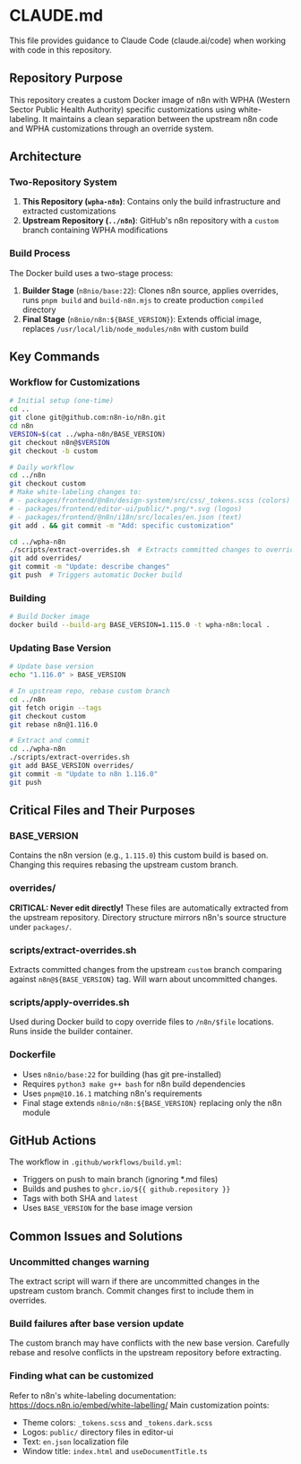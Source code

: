 # CLAUDE.md

This file provides guidance to Claude Code (claude.ai/code) when working with code in this repository.

## Repository Purpose

This repository creates a custom Docker image of n8n with WPHA (Western Sector Public Health Authority) specific customizations using white-labeling. It maintains a clean separation between the upstream n8n code and WPHA customizations through an override system.

## Architecture

### Two-Repository System

1. **This Repository (`wpha-n8n`)**: Contains only the build infrastructure and extracted customizations
2. **Upstream Repository (`../n8n`)**: GitHub's n8n repository with a `custom` branch containing WPHA modifications

### Build Process

The Docker build uses a two-stage process:
1. **Builder Stage** (`n8nio/base:22`): Clones n8n source, applies overrides, runs `pnpm build` and `build-n8n.mjs` to create production `compiled` directory
2. **Final Stage** (`n8nio/n8n:${BASE_VERSION}`): Extends official image, replaces `/usr/local/lib/node_modules/n8n` with custom build

## Key Commands

### Workflow for Customizations

```bash
# Initial setup (one-time)
cd ..
git clone git@github.com:n8n-io/n8n.git
cd n8n
VERSION=$(cat ../wpha-n8n/BASE_VERSION)
git checkout n8n@$VERSION
git checkout -b custom

# Daily workflow
cd ../n8n
git checkout custom
# Make white-labeling changes to:
# - packages/frontend/@n8n/design-system/src/css/_tokens.scss (colors)
# - packages/frontend/editor-ui/public/*.png/*.svg (logos)
# - packages/frontend/@n8n/i18n/src/locales/en.json (text)
git add . && git commit -m "Add: specific customization"

cd ../wpha-n8n
./scripts/extract-overrides.sh  # Extracts committed changes to overrides/
git add overrides/
git commit -m "Update: describe changes"
git push  # Triggers automatic Docker build
```

### Building

```bash
# Build Docker image
docker build --build-arg BASE_VERSION=1.115.0 -t wpha-n8n:local .
```

### Updating Base Version

```bash
# Update base version
echo "1.116.0" > BASE_VERSION

# In upstream repo, rebase custom branch
cd ../n8n
git fetch origin --tags
git checkout custom
git rebase n8n@1.116.0

# Extract and commit
cd ../wpha-n8n
./scripts/extract-overrides.sh
git add BASE_VERSION overrides/
git commit -m "Update to n8n 1.116.0"
git push
```

## Critical Files and Their Purposes

### BASE_VERSION
Contains the n8n version (e.g., `1.115.0`) this custom build is based on. Changing this requires rebasing the upstream custom branch.

### overrides/
**CRITICAL: Never edit directly!** These files are automatically extracted from the upstream repository. Directory structure mirrors n8n's source structure under `packages/`.

### scripts/extract-overrides.sh
Extracts committed changes from the upstream `custom` branch comparing against `n8n@${BASE_VERSION}` tag. Will warn about uncommitted changes.

### scripts/apply-overrides.sh
Used during Docker build to copy override files to `/n8n/$file` locations. Runs inside the builder container.

### Dockerfile
- Uses `n8nio/base:22` for building (has git pre-installed)
- Requires `python3 make g++ bash` for n8n build dependencies
- Uses `pnpm@10.16.1` matching n8n's requirements
- Final stage extends `n8nio/n8n:${BASE_VERSION}` replacing only the n8n module

## GitHub Actions

The workflow in `.github/workflows/build.yml`:
- Triggers on push to main branch (ignoring *.md files)
- Builds and pushes to `ghcr.io/${{ github.repository }}`
- Tags with both SHA and `latest`
- Uses `BASE_VERSION` for the base image version

## Common Issues and Solutions

### Uncommitted changes warning
The extract script will warn if there are uncommitted changes in the upstream custom branch. Commit changes first to include them in overrides.

### Build failures after base version update
The custom branch may have conflicts with the new base version. Carefully rebase and resolve conflicts in the upstream repository before extracting.

### Finding what can be customized
Refer to n8n's white-labeling documentation: https://docs.n8n.io/embed/white-labelling/
Main customization points:
- Theme colors: `_tokens.scss` and `_tokens.dark.scss`
- Logos: `public/` directory files in editor-ui
- Text: `en.json` localization file
- Window title: `index.html` and `useDocumentTitle.ts`